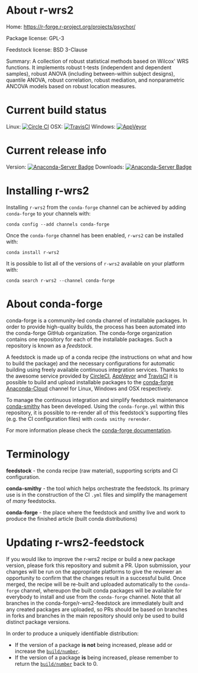About r-wrs2
============

Home: https://r-forge.r-project.org/projects/psychor/

Package license: GPL-3

Feedstock license: BSD 3-Clause

Summary: A collection of robust statistical methods based on Wilcox' WRS functions. It implements robust t-tests (independent and dependent samples), robust ANOVA (including between-within subject designs), quantile ANOVA, robust correlation, robust mediation, and nonparametric ANCOVA models based on robust location measures.



Current build status
====================

Linux: [![Circle CI](https://circleci.com/gh/conda-forge/r-wrs2-feedstock.svg?style=shield)](https://circleci.com/gh/conda-forge/r-wrs2-feedstock)
OSX: [![TravisCI](https://travis-ci.org/conda-forge/r-wrs2-feedstock.svg?branch=master)](https://travis-ci.org/conda-forge/r-wrs2-feedstock)
Windows: [![AppVeyor](https://ci.appveyor.com/api/projects/status/github/conda-forge/r-wrs2-feedstock?svg=True)](https://ci.appveyor.com/project/conda-forge/r-wrs2-feedstock/branch/master)

Current release info
====================
Version: [![Anaconda-Server Badge](https://anaconda.org/conda-forge/r-wrs2/badges/version.svg)](https://anaconda.org/conda-forge/r-wrs2)
Downloads: [![Anaconda-Server Badge](https://anaconda.org/conda-forge/r-wrs2/badges/downloads.svg)](https://anaconda.org/conda-forge/r-wrs2)

Installing r-wrs2
=================

Installing `r-wrs2` from the `conda-forge` channel can be achieved by adding `conda-forge` to your channels with:

```
conda config --add channels conda-forge
```

Once the `conda-forge` channel has been enabled, `r-wrs2` can be installed with:

```
conda install r-wrs2
```

It is possible to list all of the versions of `r-wrs2` available on your platform with:

```
conda search r-wrs2 --channel conda-forge
```


About conda-forge
=================

conda-forge is a community-led conda channel of installable packages.
In order to provide high-quality builds, the process has been automated into the
conda-forge GitHub organization. The conda-forge organization contains one repository
for each of the installable packages. Such a repository is known as a *feedstock*.

A feedstock is made up of a conda recipe (the instructions on what and how to build
the package) and the necessary configurations for automatic building using freely
available continuous integration services. Thanks to the awesome service provided by
[CircleCI](https://circleci.com/), [AppVeyor](http://www.appveyor.com/)
and [TravisCI](https://travis-ci.org/) it is possible to build and upload installable
packages to the [conda-forge](https://anaconda.org/conda-forge)
[Anaconda-Cloud](http://docs.anaconda.org/) channel for Linux, Windows and OSX respectively.

To manage the continuous integration and simplify feedstock maintenance
[conda-smithy](http://github.com/conda-forge/conda-smithy) has been developed.
Using the ``conda-forge.yml`` within this repository, it is possible to re-render all of
this feedstock's supporting files (e.g. the CI configuration files) with ``conda smithy rerender``.

For more information please check the [conda-forge documentation](https://conda-forge.org/docs/).

Terminology
===========

**feedstock** - the conda recipe (raw material), supporting scripts and CI configuration.

**conda-smithy** - the tool which helps orchestrate the feedstock.
                   Its primary use is in the construction of the CI ``.yml`` files
                   and simplify the management of *many* feedstocks.

**conda-forge** - the place where the feedstock and smithy live and work to
                  produce the finished article (built conda distributions)


Updating r-wrs2-feedstock
=========================

If you would like to improve the r-wrs2 recipe or build a new
package version, please fork this repository and submit a PR. Upon submission,
your changes will be run on the appropriate platforms to give the reviewer an
opportunity to confirm that the changes result in a successful build. Once
merged, the recipe will be re-built and uploaded automatically to the
`conda-forge` channel, whereupon the built conda packages will be available for
everybody to install and use from the `conda-forge` channel.
Note that all branches in the conda-forge/r-wrs2-feedstock are
immediately built and any created packages are uploaded, so PRs should be based
on branches in forks and branches in the main repository should only be used to
build distinct package versions.

In order to produce a uniquely identifiable distribution:
 * If the version of a package **is not** being increased, please add or increase
   the [``build/number``](http://conda.pydata.org/docs/building/meta-yaml.html#build-number-and-string).
 * If the version of a package **is** being increased, please remember to return
   the [``build/number``](http://conda.pydata.org/docs/building/meta-yaml.html#build-number-and-string)
   back to 0.